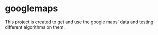 # googlemaps
This project is created to get and use the google maps' data and testing different algorithms on them.
